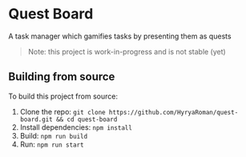 # Quest Board
A task manager which gamifies tasks by presenting them as quests

> Note: this project is work-in-progress and is not stable (yet)

## Building from source

To build this project from source:
  1. Clone the repo: `git clone https://github.com/HyryaRoman/quest-board.git && cd quest-board`
  2. Install dependencies: `npm install`
  3. Build: `npm run build`
  4. Run: `npm run start`